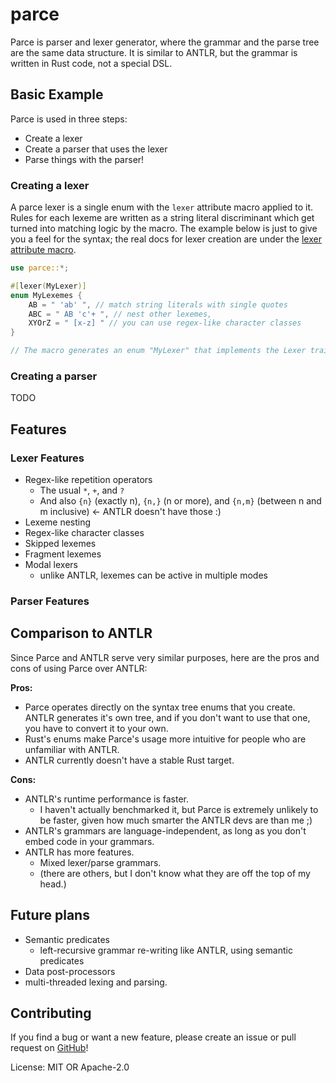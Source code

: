 # parce

Parce is parser and lexer generator, where the grammar and the parse tree are the same
data structure. It is similar to ANTLR, but the grammar is written in Rust code, not a
special DSL.

## Basic Example

Parce is used in three steps:
- Create a lexer
- Create a parser that uses the lexer
- Parse things with the parser!

### Creating a lexer

A parce lexer is a single enum with the `lexer` attribute macro applied to it. Rules for each
lexeme are written as a string literal discriminant which get turned into matching logic by the
macro. The example below is just to give you a feel for the syntax; the real docs for lexer creation
are under the [lexer attribute macro](macro@lexer).

```rust
use parce::*;

#[lexer(MyLexer)]
enum MyLexemes {
    AB = " 'ab' ", // match string literals with single quotes
    ABC = " AB 'c'+ ", // nest other lexemes,
    XYOrZ = " [x-z] " // you can use regex-like character classes
}

// The macro generates an enum "MyLexer" that implements the Lexer trait.
```

### Creating a parser

TODO

## Features

### Lexer Features

- Regex-like repetition operators
    - The usual `*`, `+`, and `?`
    - And also `{n}` (exactly n), `{n,}` (n or more), and `{n,m}` (between n and m inclusive)    <- ANTLR doesn't have those :)
- Lexeme nesting
- Regex-like character classes
- Skipped lexemes
- Fragment lexemes
- Modal lexers
    - unlike ANTLR, lexemes can be active in multiple modes

### Parser Features

## Comparison to ANTLR

Since Parce and ANTLR serve very similar purposes, here are the pros and cons of using Parce over ANTLR:

**Pros:**
- Parce operates directly on the syntax tree enums that you create. ANTLR generates it's own
  tree, and if you don't want to use that one, you have to convert it to your own.
- Rust's enums make Parce's usage more intuitive for people who are unfamiliar with ANTLR.
- ANTLR currently doesn't have a stable Rust target.

**Cons:**
- ANTLR's runtime performance is faster.
    - I haven't actually benchmarked it, but Parce is extremely unlikely to be faster, given how
      much smarter the ANTLR devs are than me ;)
- ANTLR's grammars are language-independent, as long as you don't embed code in your grammars.
- ANTLR has more features.
    - Mixed lexer/parse grammars.
    - (there are others, but I don't know what they are off the top of my head.)

## Future plans

- Semantic predicates
    - left-recursive grammar re-writing like ANTLR, using semantic predicates
- Data post-processors
- multi-threaded lexing and parsing.

## Contributing

If you find a bug or want a new feature, please create an issue or pull request on [GitHub](https://github.com/JoelCourtney/parce)!

License: MIT OR Apache-2.0
